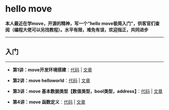 # hello move
**本人最近在学move，开源的精神，写一个“hello move极简入门”，供客官们查阅（编程大佬可以另找教程）。水平有限，难免有误，欢迎指正，共同进步**

---

## 入门

---
+ **第1讲：move开发环境搭建**：[代码](https://github.com/wpf008/hello_move/blob/master/01-%E6%9E%84%E5%BB%BAmove%E5%BC%80%E5%8F%91%E7%8E%AF%E5%A2%83/01-%E5%BC%80%E5%8F%91%E7%8E%AF%E5%A2%83%E6%90%AD%E5%BB%BA.md) | [文章](https://github.com/wpf008/hello_move/blob/master/01-%E6%9E%84%E5%BB%BAmove%E5%BC%80%E5%8F%91%E7%8E%AF%E5%A2%83/01-%E5%BC%80%E5%8F%91%E7%8E%AF%E5%A2%83%E6%90%AD%E5%BB%BA.md)

+ **第2讲：move helloworld**：[代码](https://github.com/wpf008/hello_move/tree/master/02-helloworld) | [文章](https://github.com/wpf008/hello_move/blob/master/01-%E6%9E%84%E5%BB%BAmove%E5%BC%80%E5%8F%91%E7%8E%AF%E5%A2%83/02-helloworld.md) 

+ **第3讲：move 基本数据类型【数值类型，bool类型，address】**：[代码](https://github.com/wpf008/hello_move/tree/master/03-base-type) | [文章](https://github.com/wpf008/hello_move/blob/master/01-%E6%9E%84%E5%BB%BAmove%E5%BC%80%E5%8F%91%E7%8E%AF%E5%A2%83/03-base-type.md) 

+ **第4讲：move 函数定义**：[代码](https://github.com/wpf008/hello_move/blob/master/03-base-type/tests/test_function.move) | [文章](https://github.com/wpf008/hello_move/blob/master/01-%E6%9E%84%E5%BB%BAmove%E5%BC%80%E5%8F%91%E7%8E%AF%E5%A2%83/04-fuction.md) 
